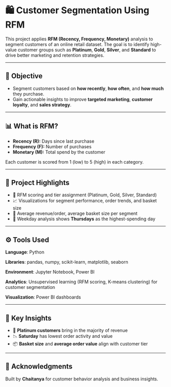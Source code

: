 # 🛍️ Customer Segmentation Using RFM

This project applies **RFM (Recency, Frequency, Monetary)** analysis to segment customers of an online retail dataset. The goal is to identify high-value customer groups such as **Platinum**, **Gold**, **Silver**, and **Standard** to drive better marketing and retention strategies.

---

## 📌 Objective

- Segment customers based on **how recently**, **how often**, and **how much** they purchase.
- Gain actionable insights to improve **targeted marketing**, **customer loyalty**, and **sales strategy**.

---

## 📊 What is RFM?

- **Recency (R):** Days since last purchase  
- **Frequency (F):** Number of purchases  
- **Monetary (M):** Total spend by the customer

Each customer is scored from 1 (low) to 5 (high) in each category.

---

## 🧠 Project Highlights

- 🔢 RFM scoring and tier assignment (Platinum, Gold, Silver, Standard)
- 📈 Visualizations for segment performance, order trends, and basket size
- 🧮 Average revenue/order, average basket size per segment
- 📅 Weekday analysis shows **Thursdays** as the highest-spending day

---

## ⚙️ Tools Used
**Language**: Python

**Libraries**: pandas, numpy, scikit-learn, matplotlib, seaborn

**Environment**: Jupyter Notebook, Power BI

**Analytics**: Unsupervised learning (RFM scoring, K-means clustering) for customer segmentation

**Visualization**: Power BI dashboards 

---

## 🧩 Key Insights

- 💎 **Platinum customers** bring in the majority of revenue
- 📉 **Saturday** has lowest order activity and value
- 📦 **Basket size** and **average order value** align with customer tier

---

## 🙌 Acknowledgments

Built by **Chaitanya** for customer behavior analysis and business insights.
